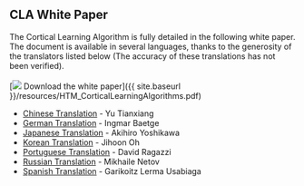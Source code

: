 <h2>CLA White Paper</h2>

The Cortical Learning Algorithm is fully detailed in the following white paper. The document is available in several languages, thanks to the generosity of the translators listed below (The accuracy of these translations has not been verified).
<br />
<br />
[<img src="{{ site.baseurl }}/images/pdficon_small.png" /> Download the white paper]({{ site.baseurl }}/resources/HTM_CorticalLearningAlgorithms.pdf)
<br />

<ul>
	<li><a href="{{ site.baseurl }}/resources/HTM_CorticalLearningAlgorithms_chn.pdf">Chinese Translation</a> - Yu Tianxiang</li>
	<li><a href="{{ site.baseurl }}/resources/HTM_CorticalLearningAlgorithms_de.pdf">German Translation</a> - Ingmar Baetge </li>
	<li><a href="{{ site.baseurl }}/resources/HTM_CorticalLearningAlgorithms_ja.pdf">Japanese Translation</a> - Akihiro Yoshikawa</li>
	<li><a href="{{ site.baseurl }}/resources/HTM_CorticalLearningAlgorithms_kr.pdf">Korean Translation</a> - Jihoon Oh</li>
	<li><a href="{{ site.baseurl }}/resources/HTM_CorticalLearningAlgorithms_pt.pdf">Portuguese Translation</a> - David Ragazzi</li>
	<li><a href="{{ site.baseurl }}/resources/HTM_CorticalLearningAlgorithms_ru.pdf">Russian Translation</a> - Mikhaile Netov</li>
	<li><a href="{{ site.baseurl }}/resources/HTM_CorticalLearningAlgorithms_es.pdf">Spanish Translation</a> - Garikoitz Lerma Usabiaga</li>
</ul>
